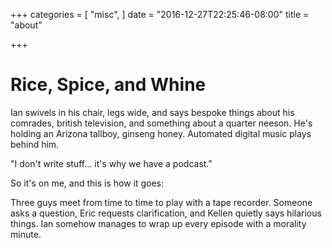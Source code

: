 +++
categories = [
  "misc",
]
date = "2016-12-27T22:25:46-08:00"
title = "about"

+++

Rice, Spice, and Whine
======================

Ian swivels in his chair, legs wide, and says bespoke things about his comrades, british television, and something about a quarter neeson. He's holding an Arizona tallboy, ginseng honey. Automated digital music plays behind him.

"I don't write stuff... it's why we have a podcast."

So it's on me, and this is how it goes:

Three guys meet from time to time to play with a tape recorder. Someone asks a question, Eric requests clarification, and Kellen quietly says hilarious things. Ian somehow manages to wrap up every episode with a morality minute.
